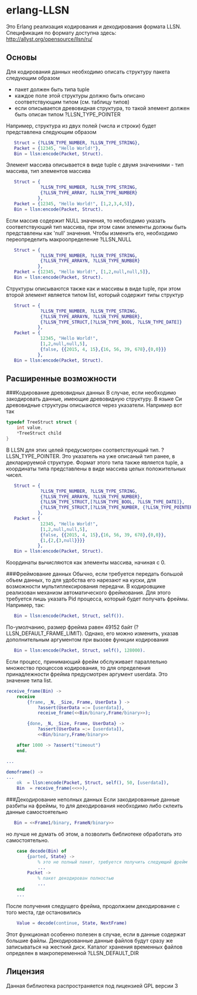 erlang-LLSN
======

Это Erlang реализация кодирования и декодирования формата LLSN. Спецификация по
формату доступна здесь: http://allyst.org/opensource/llsn/ru/

Основы
------
Для кодирования данных необходимо описать структуру пакета следующим образом
 - пакет должен быть типа tuple
 - каждое поле этой структуры должно быть описано соответствующим типом (см. таблицу типов)
 - если описывается древовидная структура, то такой элемент должен быть описан типом ?LLSN_TYPE_POINTER

Например, структура из двух полей (числа и строки) будет представлена следующим образом

```Erlang
   Struct = {?LLSN_TYPE_NUMBER, ?LLSN_TYPE_STRING},
   Packet = {12345, "Hello World!"},
   Bin = llsn:encode(Packet, Struct).
```

Элемент массива описывается в виде tuple с двумя значениями - тип массива, тип элементов массива

```Erlang
   Struct = {
             ?LLSN_TYPE_NUMBER, ?LLSN_TYPE_STRING, 
             {?LLSN_TYPE_ARRAY, ?LLSN_TYPE_NUMBER}
            },
   Packet = {12345, "Hello World!", [1,2,3,4,5]},
   Bin = llsn:encode(Packet, Struct).
```

Если массив содержит NULL значения, то необходимо указать соответствующий тип массива, при этом
сами элементы должны быть представлены как 'null' значения. Чтобы изменить его, необходимо переопределить
макроопределение ?LLSN_NULL

```Erlang
   Struct = {
             ?LLSN_TYPE_NUMBER, ?LLSN_TYPE_STRING,
             {?LLSN_TYPE_ARRAYN, ?LLSN_TYPE_NUMBER}
            },
   Packet = {12345, "Hello World!", [1,2,null,null,5]},
   Bin = llsn:encode(Packet, Struct).
```

Структуры описываются также как и массивы в виде tuple, при этом второй элемент является типом list,
который содержит типы структур

```Erlang
   Struct = {
             ?LLSN_TYPE_NUMBER, ?LLSN_TYPE_STRING,
             {?LLSN_TYPE_ARRAYN, ?LLSN_TYPE_NUMBER},
             {?LLSN_TYPE_STRUCT,[?LLSN_TYPE_BOOL, ?LLSN_TYPE_DATE]}
            },
   Packet = {
             12345, "Hello World!",
             [1,2,null,null,5],
             {false, {{2015, 4, 15},{16, 56, 39, 678},{0,0}}}
            },
   Bin = llsn:encode(Packet, Struct).
```

Расширенные возможности
-----------------------
###Кодирование древовидных данных
В случае, если необходимо закодировать данные, имеющие древовидную структуру. В языке Си древовидные структуры описыаются через указатели. Например вот так

```C
typedef TreeStruct struct {
    int value,
    *TreeStruct child
}
```

В LLSN для этих целей предусмотрен соответствующий тип. ?LLSN_TYPE_POINTER. Это указатель на уже описаный тип ранее, в декларируемой структуре. Формат этого типа также является tuple, а координаты типа представлены в виде массива целых положительных чисел.
```Erlang
   Struct = {
             ?LLSN_TYPE_NUMBER, ?LLSN_TYPE_STRING,
             {?LLSN_TYPE_ARRAYN, ?LLSN_TYPE_NUMBER},
             {?LLSN_TYPE_STRUCT,[?LLSN_TYPE_BOOL, ?LLSN_TYPE_DATE]},
             {?LLSN_TYPE_STRUCT,[?LLSN_TYPE_NUMBER, {?LLSN_TYPE_POINTER,[3]}]}
            },
   Packet = {
             12345, "Hello World!",
             [1,2,null,null,5],
             {false, {{2015, 4, 15},{16, 56, 39, 678},{0,0}},
             {1,{2,{3,null}}}}
            },
   Bin = llsn:encode(Packet, Struct).
```
Координаты вычисляются как элементы массива, начиная с 0.

###Фреймование данных
Обычно, если требуется передать большой объем данных, то для удобства его нарезают на куски, 
для возможности мультиплексирования передачи. В кодировщике реализован механизм автоматического
фреймования. Для этого требуется лишь указать Pid процесса, который будет получать фреймы. Например, так:

```Erlang
   Bin = llsn:encode(Packet, Struct, self()).
```

По-умолчанию, размер фрейма равен 49152 байт (?LLSN_DEFAULT_FRAME_LIMIT). Однако, его можно изменить,
указав дополнительным аргументом при вызове функции кодирования

```Erlang
   Bin = llsn:encode(Packet, Struct, self(), 128000).
```

Если процесс, принимающий фрейм обслуживает параллельно множество процессов кодирования, то для определения
принадлежности фрейма предусмотрен аргумент userdata. Это значение типа list.

```Erlang
receive_frame(Bin) ->
    receive
        {frame, _N, _Size, Frame, UserData } ->
            ?assert(UserData =:= [userdata]),
            receive_frame(<<Bin/binary,Frame/binary>>);

        {done, _N, _Size, Frame, UserData} ->
            ?assert(UserData =:= [userdata]),
            <<Bin/binary,Frame/binary>>

    after 1000 -> ?assert("timeout")
    end.

...

demoframe() ->
...
    ok  = llsn:encode(Packet, Struct, self(), 50, [userdata]),
    Bin  = receive_frame(<<>>),
```

###Декодирование неполных данных
Если закодированные данные разбиты на фреймы, то для декодирования необходимо либо склеить данные самостоятельно

```Erlang
   Bin = <<Frame1/binary, FrameN/binary>>
```

но лучше не думать об этом, а позволить библиотеке обработать это самостоятельно.

```Erlang
    case decode(Bin) of
        {parted, State} ->
            % это не полный пакет, требуется получить следующий фрейм
            ...
        Packet ->
            % пакет декодирован полностью
            ...
    end
    ...
```

После получения следущего фрейма, продолжаем декодирование с того места, где остановились

```Erlang
    Value = decode(continue, State, NextFrame)
```

Этот функционал особенно полезен в случае, если в данные содержат большие файлы. Декодированные данные файлов будут сразу же записываться на жесткий диск. Каталог хранения временных файлов определен в макропеременной ?LLSN_DEFAULT_DIR

Лицензия
--------
Данная библиотека распространяется под лицензией GPL версии 3